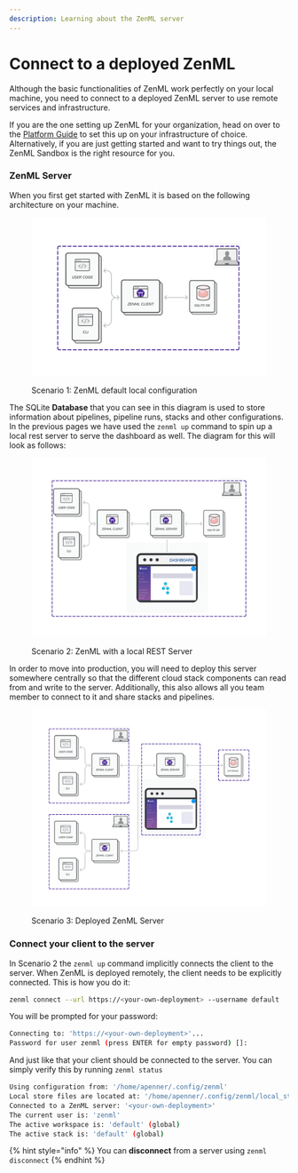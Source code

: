 ```yaml
---
description: Learning about the ZenML server
---
```


# Connect to a deployed ZenML

Although the basic functionalities of ZenML work perfectly on your local machine, you need to connect to a deployed ZenML server to use remote services and infrastructure.

If you are the one setting up ZenML for your organization, head on over to the [Platform Guide](../../platform-guide/set-up-your-mlops-platform/) to set this up on your infrastructure of choice. Alternatively, if you are just getting started and want to try things out, the ZenML Sandbox is the right resource for you.

### ZenML Server

When you first get started with ZenML it is based on the following architecture on your machine.

<figure><img src="../../.gitbook/assets/Scenario1.png" alt="" width="563"><figcaption><p>Scenario 1: ZenML default local configuration</p></figcaption></figure>

The SQLite **Database** that you can see in this diagram is used to store information about pipelines, pipeline runs, stacks and other configurations. In the previous pages we have used the `zenml up` command to spin up a local rest server to serve the dashboard as well. The diagram for this will look as follows:

<figure><img src="../../.gitbook/assets/Scenario2.png" alt="" width="563"><figcaption><p>Scenario 2: ZenML with a local REST Server</p></figcaption></figure>

In order to move into production, you will need to deploy this server somewhere centrally so that the different cloud stack components can read from and write to the server. Additionally, this also allows all you team member to connect to it and share stacks and pipelines.

<figure><img src="../../.gitbook/assets/Scenario3.png" alt="" width="563"><figcaption><p>Scenario 3: Deployed ZenML Server</p></figcaption></figure>

### Connect your client to the server

In Scenario 2 the `zenml up` command implicitly connects the client to the server. When ZenML is deployed remotely, the client needs to be explicitly connected. This is how you do it:

```bash
zenml connect --url https://<your-own-deployment> --username default
```

You will be prompted for your password:

```bash
Connecting to: 'https://<your-own-deployment>'...
Password for user zenml (press ENTER for empty password) []:
```

And just like that your client should be connected to the server. You can simply verify this by running `zenml status`

```bash
Using configuration from: '/home/apenner/.config/zenml'
Local store files are located at: '/home/apenner/.config/zenml/local_stores'
Connected to a ZenML server: '<your-own-deployment>'
The current user is: 'zenml'
The active workspace is: 'default' (global)
The active stack is: 'default' (global)
```

{% hint style="info" %}
You can **disconnect** from a server using `zenml disconnect`
{% endhint %}

